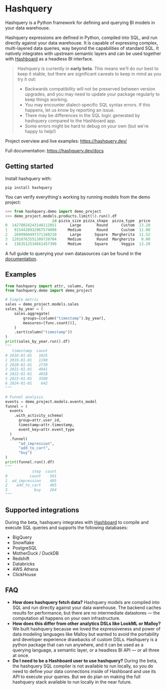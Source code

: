 # Hashquery

Hashquery is a Python framework for defining and querying BI models in your data warehouse.

Hashquery expressions are defined in Python, compiled into SQL, and run directly against your data warehouse. It is capable of expressing complex, multi-layered data queries, way beyond the capabilities of standard SQL. It natively integrates with upstream semantic layers and can be used together with [Hashboard](https://hashboard.com) as a headless BI interface.

> Hashquery is currently in **early beta**. This means we’ll do our best to keep it stable, but there are significant caveats to keep in mind as you try it out:
>
> - Backwards compatibility will not be preserved between version upgrades, and you may need to update your package regularly to keep things working.
> - You may encounter dialect-specific SQL syntax errors. If this happens, let us know by reporting an issue.
> - There may be differences in the SQL logic generated by hashquery compared to the Hashboard app.
> - Some errors might be hard to debug on your own (but we're happy to help!)

Project overview and live examples: https://hashquery.dev/

Full documentation: https://hashquery.dev/docs

## Getting started

Install hashquery with:

```
pip install hashquery
```

You can verify everything's working by running models from the demo project:

```python
>>> from hashquery.demo import demo_project
>>> demo_project.models.products.limit(5).run().df
                     id pizza_size pizza_shape  pizza_type  price
0  14278024243148112051      Large       Round      Custom  13.20
1   9154428932967574098     Medium       Round      Custom  11.00
2   2699960497371169210      Large      Square  Margherita  11.52
3  12910763551309720704     Medium       Round  Margherita   8.00
4   1363512534661457390     Medium      Square      Veggie  13.20
```

A full guide to querying your own datasources can be found in the [documentation](https://hashquery.dev/docs/setup_tutorial/2_authentication/).

## Examples

```python
from hashquery import attr, column, func
from hashquery.demo import demo_project

# Simple metric
sales = demo_project.models.sales
sales_by_year = (
    sales.aggregate(
        groups=[column("timestamp").by_year],
        measures=[func.count()],
    )
    .sort(column("timestamp"))
)
print(sales_by_year.run().df)
"""
   timestamp  count
0 2018-01-01   1025
1 2019-01-01   1190
2 2020-01-01   2720
3 2021-01-01   4941
4 2022-01-01   4018
5 2023-01-01   3589
6 2024-01-01    642
"""

# Funnel analysis
events = demo_project.models.events_model
funnel = (
  events
	.with_activity_schema(
      group=attr.user_id,
      timestamp=attr.timestamp,
      event_key=attr.event_type
  )
  .funnel(
	  "ad_impression",
	  "add_to_cart",
	  "buy")
)
print(funnel.run().df)
"""
            step  count
0          count    501
1  ad_impression    495
2    add_to_cart    465
3            buy    264
"""
```

## Supported integrations

During the beta, hashquery integrates with [Hashboard](https://hashboard.com) to compile and execute SQL queries and supports the following databases:

- BigQuery
- Snowflake
- PostgreSQL
- MotherDuck / DuckDB
- Redshift
- Databricks
- AWS Athena
- ClickHouse

## FAQ

- **How does hashquery fetch data?**
  Hashquery models are compiled into SQL and run directly against your data warehouse. The backend caches results for performance, but there are no intermediate datastores — the computation all happens on your own infrastructure.
- **How does this differ from other analytics DSLs like LookML or Malloy?**
  We built hashquery because we loved the expressiveness and power of data modeling languages like Malloy but wanted to avoid the portability and developer experience drawbacks of custom DSLs. Hashquery is a python package that can run anywhere, and it can be used as a querying language, a semantic layer, or a headless BI API — or all three at once.
- **Do I need to be a Hashboard user to use hashquery?**
  During the beta, the hashquery SQL compiler is not available to run locally, so you do need to define your data connections inside of Hashboard and use its API to execute your queries. But we do plan on making the full hashquery stack available to run locally in the near future.
